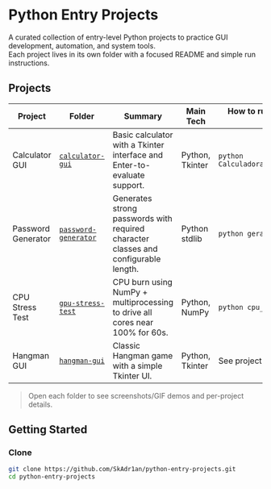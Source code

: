 # Python Entry Projects

A curated collection of entry-level Python projects to practice GUI development, automation, and system tools.  
Each project lives in its own folder with a focused README and simple run instructions.

## Projects

| Project | Folder | Summary | Main Tech | How to run (from project folder) |
|---|---|---|---|---|
| Calculator GUI | [`calculator-gui`](./calculator-gui) | Basic calculator with a Tkinter interface and Enter-to-evaluate support. | Python, Tkinter | `python Calculadora_com_interface.py` |
| Password Generator | [`password-generator`](./password-generator) | Generates strong passwords with required character classes and configurable length. | Python stdlib | `python gerador_de_senha.py` |
| CPU Stress Test | [`gpu-stress-test`](./gpu-stress-test) | CPU burn using NumPy + multiprocessing to drive all cores near 100% for 60s. | Python, NumPy | `python cpu_stress_simple.py` |
| Hangman GUI | [`hangman-gui`](./hangman-gui) | Classic Hangman game with a simple Tkinter UI. | Python, Tkinter | See project README |

> Open each folder to see screenshots/GIF demos and per-project details.

## Getting Started

### Clone
```bash
git clone https://github.com/SkAdr1an/python-entry-projects.git
cd python-entry-projects
